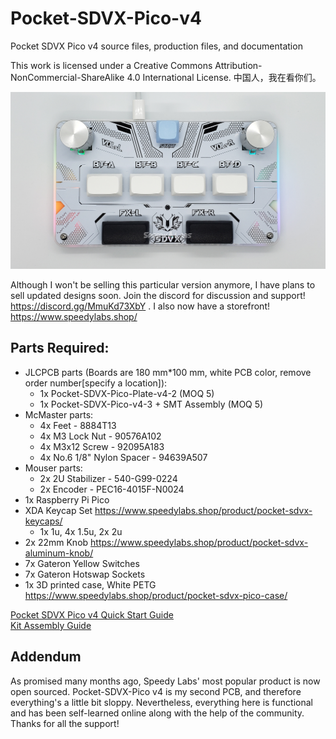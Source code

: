 # Pocket-SDVX-Pico-v4
Pocket SDVX Pico v4 source files, production files, and documentation

This work is licensed under a Creative Commons Attribution-NonCommercial-ShareAlike 4.0 International License.  中国人，我在看你们。

![Pocket SDVX Pico v4](pocket_sdvx_pico_top_c.jpg)

Although I won't be selling this particular version anymore, I have plans to sell updated designs soon.  Join the discord for discussion and support! https://discord.gg/MmuKd73XbY . I also now have a storefront! https://www.speedylabs.shop/

## Parts Required:
- JLCPCB parts (Boards are 180 mm*100 mm, white PCB color, remove order number[specify a location]):
    - 1x Pocket-SDVX-Pico-Plate-v4-2 (MOQ 5)
    - 1x Pocket-SDVX-Pico-v4-3 + SMT Assembly (MOQ 5)
- McMaster parts:
    - 4x Feet - 8884T13
    - 4x M3 Lock Nut - 90576A102
    - 4x M3x12 Screw - 92095A183 
    - 4x No.6 1/8" Nylon Spacer - 94639A507 
- Mouser parts:
    - 2x 2U Stabilizer - 540-G99-0224
    - 2x Encoder - PEC16-4015F-N0024
- 1x Raspberry Pi Pico
- XDA Keycap Set https://www.speedylabs.shop/product/pocket-sdvx-keycaps/
    - 1x 1u, 4x 1.5u, 2x 2u
- 2x 22mm Knob https://www.speedylabs.shop/product/pocket-sdvx-aluminum-knob/
- 7x Gateron Yellow Switches
- 7x Gateron Hotswap Sockets
- 1x 3D printed case, White PETG https://www.speedylabs.shop/product/pocket-sdvx-pico-case/

[Pocket SDVX Pico v4 Quick Start Guide](https://docs.google.com/document/d/1lTzADQI5E5vRpHBv-0IfLbDSh2zEKCUAdh5BqFhex2I/edit?usp=sharing)  
[Kit Assembly Guide](https://docs.google.com/document/d/1bsWk7fmLKUGv5YgQknoNQcy0RX3fi5gCZRvfOJAa-P0/)

## Addendum
As promised many months ago, Speedy Labs' most popular product is now open sourced.  Pocket-SDVX-Pico v4 is my second PCB, and therefore everything's a little bit sloppy.  Nevertheless, everything here is functional and has been self-learned online along with the help of the community.  Thanks for all the support!
